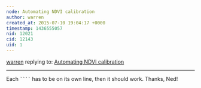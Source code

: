 ```yaml
---
node: Automating NDVI calibration
author: warren
created_at: 2015-07-10 19:04:17 +0000
timestamp: 1436555057
nid: 12021
cid: 12143
uid: 1
---
```




[warren](../profile/warren) replying to: [Automating NDVI calibration](../notes/nedhorning/06-30-2015/automating-ndvi-calibration)

----
Each <code>````</code> has to be on its own line, then it should work. Thanks, Ned!